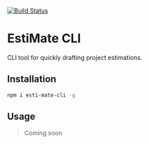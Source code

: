 [![Build Status](https://travis-ci.org/gsipos/esti-mate-cli.svg?branch=master)](https://travis-ci.org/gsipos/esti-mate-cli)

# EstiMate CLI

CLI tool for quickly drafting project estimations.

## Installation
```bash
npm i esti-mate-cli -g
```

## Usage

> Coming soon